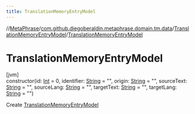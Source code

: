 ```yaml
---
title: TranslationMemoryEntryModel
---
```

//[MetaPhrase](../../../index.html)/[com.github.diegoberaldin.metaphrase.domain.tm.data](../index.html)/[TranslationMemoryEntryModel](index.html)/[TranslationMemoryEntryModel](-translation-memory-entry-model.html)



# TranslationMemoryEntryModel



[jvm]\
constructor(id: [Int](https://kotlinlang.org/api/latest/jvm/stdlib/kotlin/-int/index.html) = 0, identifier: [String](https://kotlinlang.org/api/latest/jvm/stdlib/kotlin/-string/index.html) = &quot;&quot;, origin: [String](https://kotlinlang.org/api/latest/jvm/stdlib/kotlin/-string/index.html) = &quot;&quot;, sourceText: [String](https://kotlinlang.org/api/latest/jvm/stdlib/kotlin/-string/index.html) = &quot;&quot;, sourceLang: [String](https://kotlinlang.org/api/latest/jvm/stdlib/kotlin/-string/index.html) = &quot;&quot;, targetText: [String](https://kotlinlang.org/api/latest/jvm/stdlib/kotlin/-string/index.html) = &quot;&quot;, targetLang: [String](https://kotlinlang.org/api/latest/jvm/stdlib/kotlin/-string/index.html) = &quot;&quot;)



Create [TranslationMemoryEntryModel](index.html)




